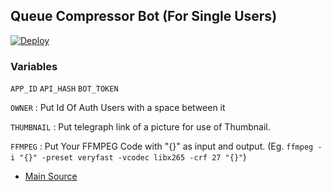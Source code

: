 ## Queue Compressor Bot (For Single Users)

[![Deploy](https://www.herokucdn.com/deploy/button.svg)](https://dashboard.heroku.com/new?button-url=https://github.com/AliAryanTech/Encoding-Bot)

### Variables
`APP_ID` `API_HASH` `BOT_TOKEN`

`OWNER` : Put Id Of Auth Users with a space between it

`THUMBNAIL` : Put telegraph link of a picture for use of Thumbnail.

`FFMPEG` : Put Your FFMPEG Code with "{}" as input and output. (Eg. `ffmpeg -i "{}" -preset veryfast -vcodec libx265 -crf 27 "{}"`)

- [Main Source](https://github.com/1Danish-00/CompressorBot)
